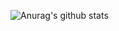 ![Anurag's github stats](https://github-readme-stats.vercel.app/api?username=dkurgan&theme=react&show_icons=true)
